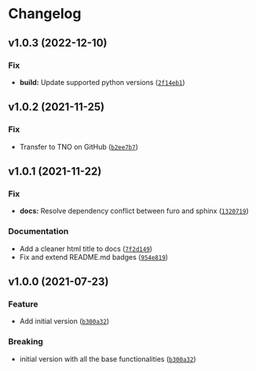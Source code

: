 # Changelog

<!--next-version-placeholder-->

## v1.0.3 (2022-12-10)
### Fix
* **build:** Update supported python versions ([`2f14eb1`](https://github.com/TNO/lightkde/commit/2f14eb1e8a1c3460c31558893e844c8d835b668a))

## v1.0.2 (2021-11-25)
### Fix
* Transfer to TNO on GitHub ([`b2ee7b7`](https://github.com/TNO/lightkde/commit/b2ee7b760beb800a99394a28d550053024c49845))

## v1.0.1 (2021-11-22)
### Fix
* **docs:** Resolve dependency conflict between furo and sphinx ([`1320719`](https://github.com/TNO/lightkde/commit/1320719a31e3f33bcb889d923f65c50dc0f0b9cf))

### Documentation
* Add a cleaner html title to docs ([`7f2d149`](https://github.com/TNO/lightkde/commit/7f2d149ddfeb1834653b33b9d67ec4eefea6c84c))
* Fix and extend README.md badges ([`954e819`](https://github.com/TNO/lightkde/commit/954e81922153d09af829dec2ac8e7d595cfd716c))

## v1.0.0 (2021-07-23)
### Feature
* Add initial version ([`b300a32`](https://github.com/TNO/lightkde/commit/b300a32befcd9a967e751cbdb8c0c2027ce89441))

### Breaking
* initial version with all the base functionalities ([`b300a32`](https://github.com/TNO/lightkde/commit/b300a32befcd9a967e751cbdb8c0c2027ce89441))
